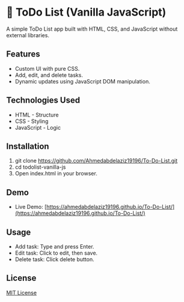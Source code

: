 # 📝 ToDo List (Vanilla JavaScript)

A simple ToDo List app built with HTML, CSS, and JavaScript without external libraries.

## Features
- Custom UI with pure CSS.
- Add, edit, and delete tasks.
- Dynamic updates using JavaScript DOM manipulation.

## Technologies Used
- HTML - Structure
- CSS - Styling
- JavaScript - Logic

## Installation
1. git clone https://github.com/Ahmedabdelaziz19196/To-Do-List.git
2. cd todolist-vanilla-js
3. Open index.html in your browser.

## Demo
- Live Demo: [https://ahmedabdelaziz19196.github.io/To-Do-List/](https://ahmedabdelaziz19196.github.io/To-Do-List/)

## Usage
- Add task: Type and press Enter.
- Edit task: Click to edit, then save.
- Delete task: Click delete button.

## License
[MIT License](LICENSE)
